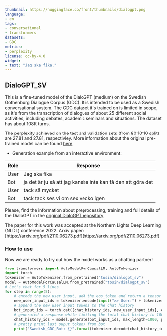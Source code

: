 ```yaml
---
thumbnail: https://huggingface.co/front/thumbnails/dialogpt.png
language:
- en
tags:
- conversational
- transformers
datasets:
- GDC
metrics:
- perplexity
license: cc-by-4.0
widget:
- text: "Jag ska fika."
---
```


## DialoGPT_SV

This is a fine-tuned model of the DialoGPT (medium) on the Swedish Gothenburg Dialogue Corpus (GDC). It is intended to be used as a Swedish conversational system. The GDC dataset it's trained on is limited in scope, as it's from the transcription of dialogues of about 25 different social activities, including debates, academic seminars and situations. The dataset has about 108K turns. 

The perplexity achieved on the test and validation sets (from 80:10:10 split) are 27.81 and 27.81, respectivley. More information about the original pre-trained model can be found [here](https://huggingface.co/microsoft/DialoGPT-medium)

* Generation example from an interactive environment:

|Role | Response |
|---------|------------|
|User | Jag ska fika |
|Bot | ja det är ju så att jag kanske inte kan få den att göra det |
|User | tack så mycket |
|Bot | tack tack ses vi om sex vecko igen | 

Please, find the information about preprocessing, training and full details of the DialoGPT in the [original DialoGPT repository](https://github.com/microsoft/DialoGPT)

The paper for this work was accepted at the Northern Lights Deep Learning (NLDL) conference 2022. Arxiv paper: [https://arxiv.org/pdf/2110.06273.pdf](https://arxiv.org/pdf/2110.06273.pdf)

### How to use

Now we are ready to try out how the model works as a chatting partner!

```python
from transformers import AutoModelForCausalLM, AutoTokenizer
import torch
tokenizer = AutoTokenizer.from_pretrained("tosin/dialogpt_sv")
model = AutoModelForCausalLM.from_pretrained("tosin/dialogpt_sv")
# Let's chat for 5 lines
for step in range(5):
	# encode the new user input, add the eos_token and return a tensor in Pytorch
	new_user_input_ids = tokenizer.encode(input(">> User:") + tokenizer.eos_token, return_tensors='pt')
	# append the new user input tokens to the chat history
	bot_input_ids = torch.cat([chat_history_ids, new_user_input_ids], dim=-1) if step > 0 else new_user_input_ids
	# generated a response while limiting the total chat history to 1000 tokens, 
	chat_history_ids = model.generate(bot_input_ids, max_length=1000, pad_token_id=tokenizer.eos_token_id)
	# pretty print last ouput tokens from bot
	print("Swedish_GDC_Bot: {}".format(tokenizer.decode(chat_history_ids[:, bot_input_ids.shape[-1]:][0], skip_special_tokens=True)))
